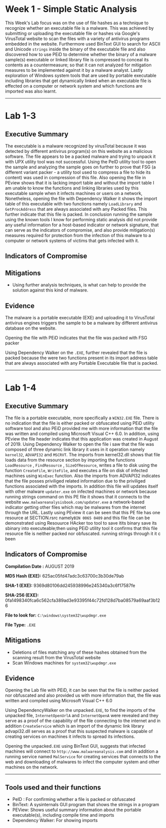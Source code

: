 # Week 1 - Simple Static Analysis

This Week's Lab focus was on the use of file hashes as a technique to recognize whether an executable file is a malware. This was achieved by submitting or uploading the executable file or hashes via Google's VirusTotal website to scan the files with a variety of antivirus programs embedded in the website. Furthermore used BinText GUI  to search for ASCII and Unicode `strings` inside the binary of the executable file and also discovered how to use PEiD to determine whether the binary of a malware sample(s) executable or linked library file is compressed to conceal its contents as a countermeasure; so that it can not analyzed for mitigation measures to be implemented against it by a malware analyst. Lastly exploration of Windows system tools that are used by portable executable including libraries that get dynamically linked when an executable file is effected on a computer or network system and which functions are imported was also learnt.

---
# Lab 1-3 

## Executive Summary

The executable is a malware recognized by virusTotal because it was detected by different antivirus program(s) on this website as a malicious software. The file appears to be a packed malware and trying to unpack it with UPX utility tool was not successful. Using the PeID utility tool to open the sample and analyzing the sample goes on further to prove that FSG (a different variant packer - a utility tool used to compress a file to hide its content) was used in compression of this file. Also opening the file in PEview shows that it is lacking import table and without the import table I am unable to know the functions and linking libraries used by this executable sample when it infects machines or users on a network, Nonetheless, opening the file with Dependency Walker it shows the import table of this executable with two functions namely `LoadLibrary` and `GetProcAddress` that are always associated with any Packed files. This further indicate that this file is packed. In conclusion running the sample using the known tools I know for performing static analysis did not provide any useful information for a host-based indicator or network signature, that can serve as the indicators of compromise, and also provide mitigation(s) measures required for protection from the infection of this malware to a computer or network systems of victims that gets infected with it.

## Indicators of Compromise 


## Mitigations

- Using further analysis techniques, is what can help to provide the solution against this kind of malware.

## Evidence

The malware is a portable executable (EXE) and uploading it to VirusTotal antivirus engines triggers the sample to be a malware by different antivirus database on the website.

Opening the file with PEiD indicates that the file was packed with FSG packer

Using Dependency Walker on the `.EXE`, further revealed that the file is packed because the were two functions present in its import address table that are always associated with any Portable Executable file that is packed. 

---
# Lab 1-4

## Executive Summary
The file is a portable executable, more specifically a `WIN32.EXE` file. There is no indication that the file is either packed or obfuscated using PEiD utility software tool and also PEiD provided me with more information that the file was written and compiled using Microsoft Visual C++ 6.0. In addition, using PEview the file header indicates that this application was created in August of 2019. Using Dependency Walker to open the file i saw that the file was composed of three dynamic link library it uses in it operation namely `kernel32`, `ADVAPI32` and `MSCRVT`. The imports from kernel32.dll shows that file loads data from the resource section by importing the functions `LoadResource` , `FindResource` , `SizeOfResource`, writes a file to disk using the function `CreateFile`, `WriteFile`, and executes a file on disk of infected machines using `WinExec` function. Also the imports from ADVAPI32 indicates that the file posses priviliged related information due to the priviliged functions associated with the imports. In addition this file will updates itself with other malware `updater.exe` on infected machines or network because running strings command on this PE file it shows that it connects to the website `www.malwareanalysisbook.com/updater.exe` a  network-based indicator getting other files which may be malwares from the internet through the URL. Lastly using PEview it can be seen that this PE file has one resource at SECTION.rsrc namely`BIN 0065 0409` and this file file can be demonstrated using Resouurce HAcker too tool to save itits binary save its sbinary into executeable;then using PEiD utility tool it confirms that this file resource file is neither packed nor obfuscated. running strings through it it c been 

## Indicators of Compromise

**Compilation Date :** AUGUST 2019

**MD5 Hash (EXE):**	625ac05fd47adc3c63700c3b30de79ab

**SHA-1 (EXE):**	9369d80106dd245938996e245340a3c6f17587fe

**SHA-256 (EXE):**	0fa1498340fca6c562cfa389ad3e93395f44c72fd128d7ba08579a69aaf3b126

**File to look for:** `C:\windows\system32\wupdmgr.exe`

**File Type:** `.EXE`

## Mitigations
- Deletions of files matching any of these hashes obtained from the scanning result from the VirusTotal website
- Scan Windows machines for `system32\wupdmgr.exe`

## Evidence

Opening the Lab file with PEiD, it can be seen that the file is neither packed nor obfuscated and also provided us with more information that, the file  was written and compiled using Microsoft Visual C++ 6.0

Using DependencyWalker on the  unpacked`.EXE`, to find the imports of the unpacked file, `InternetOpenUrlA` and `InternetOpenA` were revealed and they serve as a proof of the capability of the file connecting to the internet and in addition `CreateService` which is an import of the dynamic link library advapi32.dll serves as a proof that this suspected malware is capable of creating services on machines it infects to spread its infections.

Opening the unpacked`.EXE` using BinText GUI, suggests that infected machines will connect to `http://www.malwareanalysis.com` and in addition a running service named `MalService` for creating services that connects to the web and downloading of malwares  to infect the computer system and other machines on the network.

---

## Tools used and their functions
- PeID : For confirming whether a file is packed or obfuscated
- BinText: A sysinternals GUI program that shows the strings in a program
- PEView: Shows useful summary information about the portable executable(s), including compile time and imports
- Dependency Walker: For showing imports

